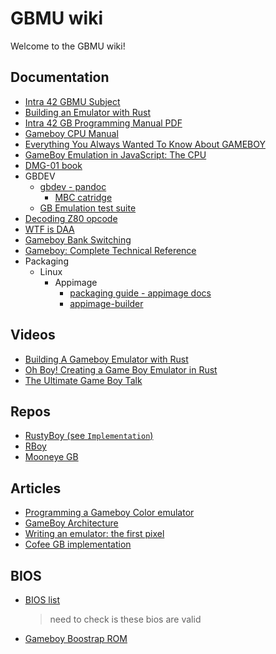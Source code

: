 # GBMU wiki

Welcome to the GBMU wiki!

## Documentation

- [Intra 42 GBMU Subject](https://cdn.intra.42.fr/pdf/pdf/19201/en.subject.pdf)
- [Building an Emulator with Rust](https://read.cv/mehdi/uNGQ7pgWb2CO1QfJkb1n)
- [Intra 42 GB Programming Manual PDF](https://cdn.intra.42.fr/pdf/pdf/19202/gb-programming-manual.pdf)
- [Gameboy CPU Manual](http://marc.rawer.de/Gameboy/Docs/GBCPUman.pdf)
- [Everything You Always Wanted To Know About GAMEBOY](http://bgb.bircd.org/pandocs.htm)
- [GameBoy Emulation in JavaScript: The CPU](http://imrannazar.com/GameBoy-Emulation-in-JavaScript:-The-CPU)
- [DMG-01 book](https://rylev.github.io/DMG-01/public/book/)
- GBDEV
  - [gbdev - pandoc](https://gbdev.io/pandocs/)
    - [MBC catridge](https://gbdev.io/pandocs/MBCs.html)
  - [GB Emulation test suite](https://gbdev.gg8.se/files/roms/blargg-gb-tests/)
- [Decoding Z80 opcode](https://gb-archive.github.io/salvage/decoding_gbz80_opcodes/Decoding%20Gamboy%20Z80%20Opcodes.html)
- [WTF is DAA](https://ehaskins.com/2018-01-30%20Z80%20DAA/)
- [Gameboy Bank Switching](https://b13rg.github.io/Gameboy-Bank-Switching/)
- [Gameboy: Complete Technical Reference](https://gekkio.fi/files/gb-docs/gbctr.pdf)
- Packaging
  - Linux
    - Appimage
      - [packaging guide - appimage docs](https://docs.appimage.org/packaging-guide/index.html)
      - [appimage-builder](https://docs.appimage.org/packaging-guide/introduction.html)

## Videos

- [Building A Gameboy Emulator with Rust](https://www.youtube.com/watch?v=8vuzp5hU53E&list=PLye7LM1YVhDHR4TGMklN3tMt_J2jIrn1w)
- [Oh Boy! Creating a Game Boy Emulator in Rust](https://www.youtube.com/watch?v=B7seNuQncvU)
- [The Ultimate Game Boy Talk](https://www.youtube.com/watch?v=HyzD8pNlpwI)

## Repos

- [RustyBoy (see `Implementation`)](https://github.com/RamiHg/RustyBoy)
- [RBoy](https://github.com/mvdnes/rboy)
- [Mooneye GB](https://github.com/Gekkio/mooneye-gb)

## Articles

- [Programming a Gameboy Color emulator](https://mattbruv.github.io/gameboy-crust/)
- [GameBoy Architecture](https://www.copetti.org/writings/consoles/game-boy/)
- [Writing an emulator: the first pixel](https://blog.tigris.fr/2019/09/15/writing-an-emulator-the-first-pixel/)
- [Cofee GB implementation](https://blog.rekawek.eu/2017/02/09/coffee-gb/)

## BIOS

- [BIOS list](https://gbdev.gg8.se/files/roms/bootroms/)
  > need to check is these bios are valid
- [Gameboy Boostrap ROM](https://gbdev.gg8.se/wiki/articles/Gameboy_Bootstrap_ROM)
